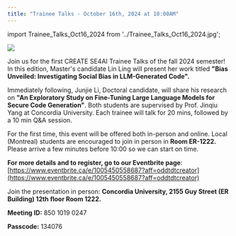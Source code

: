 ```yaml
---
title: "Trainee Talks - October 16th, 2024 at 10:00AM"
---
```


import Trainee_Talks_Oct16_2024 from '../Trainee_Talks_Oct16_2024.jpg'; 


<p class="Trainee_Talks_Oct16_2024" ><img src={Trainee_Talks_Oct16_2024}/></p>

Join us for the first CREATE SE4AI Trainee Talks of the fall 2024 semester!  In this edition, Master's candidate Lin Ling will present her work titled <strong>"Bias Unveiled: Investigating Social Bias in LLM-Generated Code". </strong> 
<p>Immediately following, Junjie Li, Doctoral candidate, will share his research on <strong> "An Exploratory Study on Fine-Tuning Large Language Models for Secure Code Generation"</strong>. Both students are supervised by Prof. Jinqiu Yang at Concordia University. Each trainee will talk for 20 mins, followed by a 10 min Q&A session. </p>

For the first time, this event will be offered both in-person and online.  Local (Montreal) students are encouraged to join in person in **Room ER-1222.** Please arrive a few minutes before 10:00 so we can start on time.


**For more details and to register, go to our Eventbrite page**: [https://www.eventbrite.ca/e/1005450558687?aff=oddtdtcreator](https://www.eventbrite.ca/e/1005450558687?aff=oddtdtcreator)

Join the presentation in person: **Concordia University, 2155 Guy Street (ER Building) 12th floor Room 1222.**

**Meeting ID:**  850 1019 0247

**Passcode:**  134076





